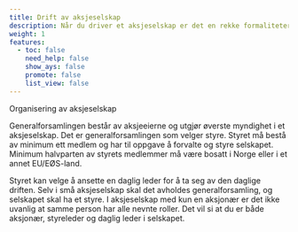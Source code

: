 ```yaml
---
title: Drift av aksjeselskap
description: Når du driver et aksjeselskap er det en rekke formaliteter som du må forholde deg til. Krav til organisering fremkommer av aksjeloven og det er de samme kravene som stilles om selskapet er lite eller stort. 
weight: 1
features:
  - toc: false
    need_help: false
    show_ays: false
    promote: false
    list_view: false
---
```


Organisering av aksjeselskap

Generalforsamlingen består av aksjeeierne og utgjør øverste myndighet i et aksjeselskap. Det er generalforsamlingen som velger styre. Styret må bestå av minimum ett medlem og har til oppgave å forvalte og styre selskapet. Minimum halvparten av styrets medlemmer må være bosatt i Norge eller i et annet EU/EØS-land.

Styret kan velge å ansette en daglig leder for å ta seg av den daglige driften. Selv i små aksjeselskap skal det avholdes generalforsamling, og selskapet skal ha et styre. I aksjeselskap med kun en aksjonær er det ikke uvanlig at samme person har alle nevnte roller. Det vil si at du er både aksjonær, styreleder og daglig leder i selskapet.